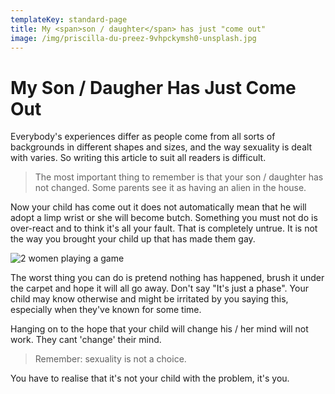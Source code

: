 ```yaml
---
templateKey: standard-page
title: My <span>son / daughter</span> has just "come out"
image: /img/priscilla-du-preez-9vhpckymsh0-unsplash.jpg
---
```

# My Son / Daugher Has Just Come Out

Everybody's experiences differ as people come from all sorts of backgrounds in different shapes and sizes, and the way sexuality is dealt with varies. So writing this article to suit all readers is difficult.

> The most important thing to remember is that your son / daughter has not changed. Some parents see it as having an alien in the house.

Now your child has come out it does not automatically mean that he will adopt a limp wrist or she will become butch. Something you must not do is over-react and to think it's all your fault. That is completely untrue. It is not the way you brought your child up that has made them gay.

![2 women playing a game](/img/elevate-xtianzgte50-unsplash.jpg "2 women playing a game")

The worst thing you can do is pretend nothing has happened, brush it under the carpet and hope it will all go away. Don't say "It's just a phase". Your child may know otherwise and might be irritated by you saying this, especially when they've known for some time.

Hanging on to the hope that your child will change his / her mind will not work. They cant 'change' their mind.

> Remember: sexuality is not a choice.

You have to realise that it's not your child with the problem, it's you.